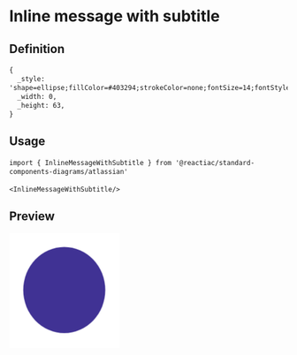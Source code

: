# Inline message with subtitle

## Definition

```
{
  _style: 'shape=ellipse;fillColor=#403294;strokeColor=none;fontSize=14;fontStyle=1;align=center;fontColor=#ffffff;sketch=0;',
  _width: 0,
  _height: 63,
}
```

## Usage

```
import { InlineMessageWithSubtitle } from '@reactiac/standard-components-diagrams/atlassian'

<InlineMessageWithSubtitle/>
```

## Preview

<img src="./inline-message-with-subtitle.png" width="200"/>
